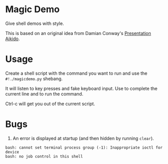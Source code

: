 # Magic Demo

Give shell demos with style.

This is based on an original idea from Damian Conway's [Presentation Aikido](http://damian.conway.org/Courses/PresAikido.html).

# Usage

Create a shell script with the command you want to run and use the `#!./magicdemo.py` shebang.

It will listen to key presses and fake keyboard input. Use <TAB> to complete the current line and <ENTER> to run the command.

Ctrl-c will get you out of the current script.

# Bugs

1. An error is displayed at startup (and then hidden by running `clear`).

```
bash: cannot set terminal process group (-1): Inappropriate ioctl for device
bash: no job control in this shell
```